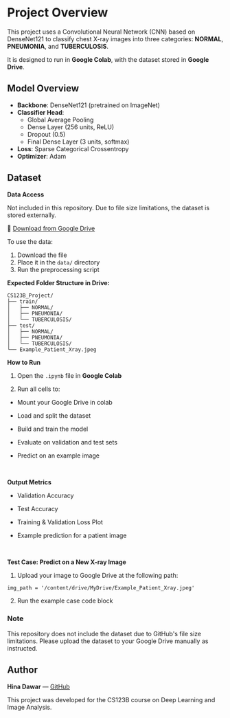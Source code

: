 # Project Overview

This project uses a Convolutional Neural Network (CNN) based on DenseNet121 to classify chest X-ray images into three categories: **NORMAL**, **PNEUMONIA**, and **TUBERCULOSIS**.

It is designed to run in **Google Colab**, with the dataset stored in **Google Drive**.

## Model Overview

- **Backbone**: DenseNet121 (pretrained on ImageNet)
- **Classifier Head**:
  - Global Average Pooling
  - Dense Layer (256 units, ReLU)
  - Dropout (0.5)
  - Final Dense Layer (3 units, softmax)
- **Loss**: Sparse Categorical Crossentropy
- **Optimizer**: Adam

## Dataset

**Data Access**

Not included in this repository. Due to file size limitations, the dataset is stored externally.

📁 [Download from Google Drive](https://drive.google.com/drive/folders/1J6ofaFcxfRwT96SHL6hcqD0rL0Hzr49p?usp=drive_link)

To use the data:
1. Download the file
2. Place it in the `data/` directory
3. Run the preprocessing script

**Expected Folder Structure in Drive:**

```
CS123B_Project/
├── train/
│   ├── NORMAL/
│   ├── PNEUMONIA/
│   └── TUBERCULOSIS/
├── test/
│   ├── NORMAL/
│   ├── PNEUMONIA/
│   └── TUBERCULOSIS/
└── Example_Patient_Xray.jpeg

```
**How to Run**

1. Open the `.ipynb` file in **Google Colab**
 
3. Run all cells to:
   
- Mount your Google Drive in colab

- Load and split the dataset

- Build and train the model

- Evaluate on validation and test sets

- Predict on an example image

<br>
  
**Output Metrics**

- Validation Accuracy

- Test Accuracy

- Training & Validation Loss Plot

- Example prediction for a patient image

<br>

**Test Case: Predict on a New X-ray Image**

1. Upload your image to Google Drive at the following path:

```markdown
img_path = '/content/drive/MyDrive/Example_Patient_Xray.jpeg'
```
2. Run the example case code block


### Note

This repository does not include the dataset due to GitHub's file size limitations. Please upload the dataset to your Google Drive manually as instructed.

## Author

**Hina Dawar** — [GitHub](https://github.com/hanaanahi)

This project was developed for the CS123B course on Deep Learning and Image Analysis.


